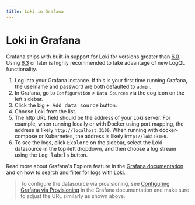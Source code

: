 ```yaml
---
title: Loki in Grafana
---
```

# Loki in Grafana

Grafana ships with built-in support for Loki for versions greater than
[6.0](https://grafana.com/grafana/download/6.0.0). Using
[6.3](https://grafana.com/grafana/download/6.3.0) or later is highly
recommended to take advantage of new LogQL functionality.

1. Log into your Grafana instance. If this is your first time running
   Grafana, the username and password are both defaulted to `admin`.
2. In Grafana, go to `Configuration` > `Data Sources` via the cog icon on the
   left sidebar.
3. Click the big <kbd>+ Add data source</kbd> button.
4. Choose Loki from the list.
5. The http URL field should be the address of your Loki server. For example,
   when running locally or with Docker using port mapping, the address is
   likely `http://localhost:3100`. When running with docker-compose or
   Kubernetes, the address is likely `http://loki:3100`.
6. To see the logs, click <kbd>Explore</kbd> on the sidebar, select the Loki
   datasource in the top-left dropdown, and then choose a log stream using the
   <kbd>Log labels</kbd> button.

Read more about Grafana's Explore feature in the
[Grafana documentation](http://docs.grafana.org/features/explore) and on how to
search and filter for logs with Loki.

> To configure the datasource via provisioning, see [Configuring Grafana via
> Provisioning](http://docs.grafana.org/features/datasources/loki/#configure-the-datasource-with-provisioning)
> in the Grafana documentation and make sure to adjust the URL similarly as
> shown above.

